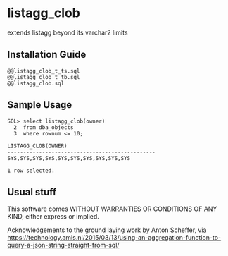 # listagg_clob
extends listagg beyond its varchar2 limits


## Installation Guide

```console
@@listagg_clob_t_ts.sql
@@listagg_clob_t_tb.sql
@@listagg_clob.sql
```

## Sample Usage

```console
SQL> select listagg_clob(owner)
  2  from dba_objects
  3  where rownum <= 10;

LISTAGG_CLOB(OWNER)
-----------------------------------------------
SYS,SYS,SYS,SYS,SYS,SYS,SYS,SYS,SYS,SYS

1 row selected.
```

## Usual stuff

This software comes WITHOUT WARRANTIES OR CONDITIONS OF ANY KIND, either express or implied.

Acknowledgements to the ground laying work by Anton Scheffer, via
https://technology.amis.nl/2015/03/13/using-an-aggregation-function-to-query-a-json-string-straight-from-sql/